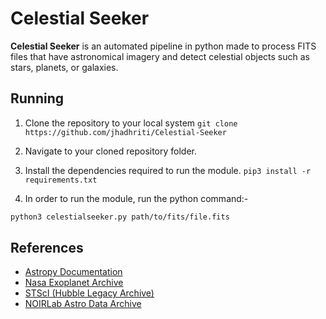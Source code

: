 # Celestial Seeker

**Celestial Seeker** is an automated pipeline in python made to process FITS files that have astronomical imagery and detect celestial objects such as stars, planets, or galaxies.

## Running

1. Clone the repository to your local system
     `git clone https://github.com/jhadhriti/Celestial-Seeker`

2. Navigate to your cloned repository folder.

3. Install the dependencies required to run the module.
   `pip3 install -r requirements.txt`

4. In order to run the module, run the python command:-

  ```sh
python3 celestialseeker.py path/to/fits/file.fits
```

## References
- [Astropy Documentation](https://docs.astropy.org/en/stable/index.html)
- [Nasa Exoplanet Archive](https://exoplanetarchive.ipac.caltech.edu/)
- [STScI (Hubble Legacy Archive)](https://hla.stsci.edu/)
- [NOIRLab Astro Data Archive](https://astroarchive.noirlab.edu/)

## 
